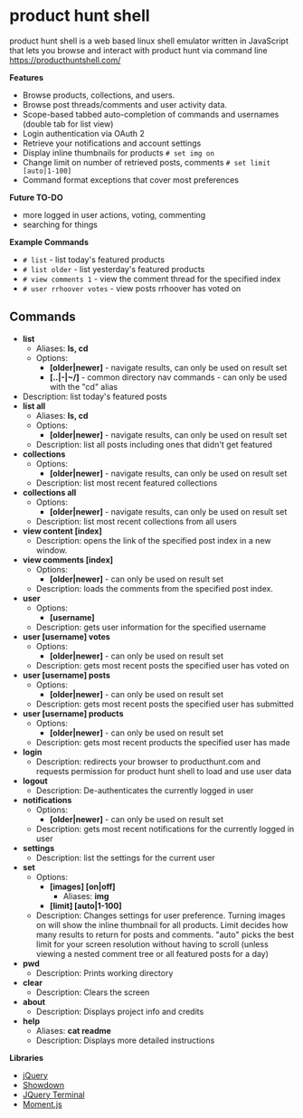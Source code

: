 # product hunt shell

product hunt shell is a web based linux shell emulator written in JavaScript that lets you browse and interact with product hunt via command line https://producthuntshell.com/

**Features**

* Browse products, collections, and users.
* Browse post threads/comments and user activity data.
* Scope-based tabbed auto-completion of commands and usernames (double tab for list view)
* Login authentication via OAuth 2
* Retrieve your notifications and account settings
* Display inline thumbnails for products `# set img on`
* Change limit on number of retrieved posts, comments `# set limit [auto|1-100]`
* Command format exceptions that cover most preferences

**Future TO-DO**

* more logged in user actions, voting, commenting
* searching for things

**Example Commands**

* `# list` - list today's featured products
* `# list older` - list yesterday's featured products
* `# view comments 1` - view the comment thread for the specified index
* `# user rrhoover votes` - view posts rrhoover has voted on

## Commands 

* **list**
  * Aliases: **ls, cd**
  * Options:
    * **[older|newer]** - navigate results, can only be used on result set
    * **[..|-|~/]** - common directory nav commands - can only be used with the "cd" alias
 * Description: list today's featured posts
* **list all**
  * Aliases: **ls, cd** 
  * Options:
    * **[older|newer]** - navigate results, can only be used on result set
  * Description: list all posts including ones that didn't get featured
* **collections**
  * Options:
    * **[older|newer]** - navigate results, can only be used on result set
  * Description: list most recent featured collections
* **collections all**
  * Options:
    * **[older|newer]** - navigate results, can only be used on result set
  * Description: list most recent collections from all users
* **view content [index]**
  * Description: opens the link of the specified post index in a new window.
* **view comments [index]**
  * Options:
    * **[older|newer]** - can only be used on result set
  * Description: loads the comments from the specified post index.
* **user**
  * Options:
    * **[username]**
  * Description: gets user information for the specified username
* **user [username] votes**
  * Options:
    * **[older|newer]** - can only be used on result set
  * Description: gets most recent posts the specified user has voted on
* **user [username] posts**
  * Options:
    * **[older|newer]** - can only be used on result set
  * Description: gets most recent posts the specified user has submitted
* **user [username] products**
  * Options:
    * **[older|newer]** - can only be used on result set
  * Description: gets most recent products the specified user has made
* **login**
  * Description: redirects your browser to producthunt.com and requests permission for product hunt shell to load and use user data
* **logout**
  * Description: De-authenticates the currently logged in user
* **notifications**
  * Options:
    * **[older|newer]** - can only be used on result set
  * Description: gets most recent notifications for the currently logged in user
* **settings**
  * Description: list the settings for the current user
* **set**
  * Options:
    * **[images] [on|off]**
      * Aliases: **img**
    * **[limit] [auto|1-100]**
  * Description: Changes settings for user preference. Turning images on will show the inline thumbnail for all products. Limit decides how many results to return for posts and comments. "auto" picks the best limit for your screen resolution without having to scroll (unless viewing a nested comment tree or all featured posts for a day)
* **pwd**
  * Description: Prints working directory
* **clear**
  * Description: Clears the screen
* **about**
  * Description: Displays project info and credits
* **help**
  * Aliases: **cat readme**
  * Description: Displays more detailed instructions

**Libraries**

- [jQuery](https://jquery.com/)
- [Showdown](https://github.com/showdownjs/showdown)
- [JQuery Terminal](http://terminal.jcubic.pl/)
- [Moment.js](http://momentjs.com/)
